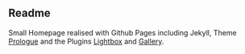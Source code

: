 ## Readme
Small Homepage realised with Github Pages including Jekyll, Theme [Prologue](https://github.com/chrisbobbe/jekyll-theme-prologue) and the Plugins [Lightbox](https://jekyllcodex.org/without-plugin/lightbox/) and [Gallery](https://jekyllcodex.org/without-plugin/image-gallery/).
